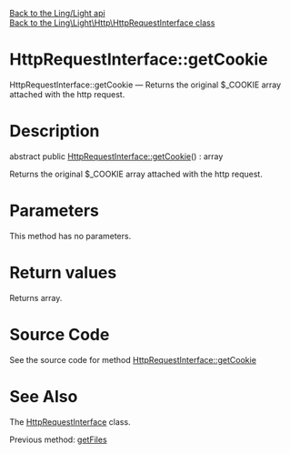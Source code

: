 [Back to the Ling/Light api](https://github.com/lingtalfi/Light/blob/master/doc/api/Ling/Light.md)<br>
[Back to the Ling\Light\Http\HttpRequestInterface class](https://github.com/lingtalfi/Light/blob/master/doc/api/Ling/Light/Http/HttpRequestInterface.md)


HttpRequestInterface::getCookie
================



HttpRequestInterface::getCookie — Returns the original $_COOKIE array attached with the http request.




Description
================


abstract public [HttpRequestInterface::getCookie](https://github.com/lingtalfi/Light/blob/master/doc/api/Ling/Light/Http/HttpRequestInterface/getCookie.md)() : array




Returns the original $_COOKIE array attached with the http request.




Parameters
================

This method has no parameters.


Return values
================

Returns array.








Source Code
===========
See the source code for method [HttpRequestInterface::getCookie](https://github.com/lingtalfi/Light/blob/master/Http/HttpRequestInterface.php#L164-L164)


See Also
================

The [HttpRequestInterface](https://github.com/lingtalfi/Light/blob/master/doc/api/Ling/Light/Http/HttpRequestInterface.md) class.

Previous method: [getFiles](https://github.com/lingtalfi/Light/blob/master/doc/api/Ling/Light/Http/HttpRequestInterface/getFiles.md)<br>

